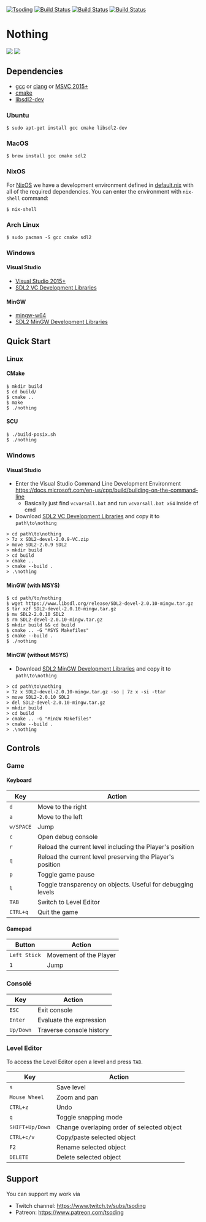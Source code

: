[![Tsoding](https://img.shields.io/badge/twitch.tv-tsoding-purple?logo=twitch&style=for-the-badge)](https://www.twitch.tv/tsoding)
[![Build Status](https://travis-ci.org/tsoding/nothing.svg?branch=master)](https://travis-ci.org/tsoding/nothing)
[![Build Status](https://ci.appveyor.com/api/projects/status/gxfgojq4ko98e0g0/branch/master?svg=true)](https://ci.appveyor.com/project/rexim/nothing/branch/master)
[![Build Status](https://github.com/tsoding/nothing/workflows/CI/badge.svg)](https://github.com/tsoding/nothing/actions)

# Nothing

![](https://i.imgur.com/7mECYKU.gif)
![](https://i.imgur.com/ABcJqB5.gif)

## Dependencies

- [gcc] or [clang] or [MSVC 2015+][visual-studio]
- [cmake]
- [libsdl2-dev]

### Ubuntu

```console
$ sudo apt-get install gcc cmake libsdl2-dev
```

### MacOS

```console
$ brew install gcc cmake sdl2
```

### NixOS

For [NixOS] we have a development environment defined in [default.nix]
with all of the required dependencies. You can enter the environment
with `nix-shell` command:

```console
$ nix-shell
```

### Arch Linux

```console
$ sudo pacman -S gcc cmake sdl2
```

### Windows

#### Visual Studio

- [Visual Studio 2015+](https://visualstudio.microsoft.com/)
- [SDL2 VC Development Libraries](https://www.libsdl.org/release/SDL2-devel-2.0.9-VC.zip)

#### MinGW
- [mingw-w64](https://mingw-w64.org)
- [SDL2 MinGW Development Libraries](https://www.libsdl.org/release/SDL2-devel-2.0.10-mingw.tar.gz)

## Quick Start

### Linux

#### CMake

```console
$ mkdir build
$ cd build/
$ cmake ..
$ make
$ ./nothing
```

#### SCU

```console
$ ./build-posix.sh
$ ./nothing
```

### Windows

#### Visual Studio

- Enter the Visual Studio Command Line Development Environment https://docs.microsoft.com/en-us/cpp/build/building-on-the-command-line
  - Basically just find `vcvarsall.bat` and run `vcvarsall.bat x64` inside of cmd
- Download [SDL2 VC Development Libraries](https://www.libsdl.org/release/SDL2-devel-2.0.9-VC.zip) and copy it to `path\to\nothing`

```console
> cd path\to\nothing
> 7z x SDL2-devel-2.0.9-VC.zip
> move SDL2-2.0.9 SDL2
> mkdir build
> cd build
> cmake ..
> cmake --build .
> .\nothing
```

#### MinGW (with MSYS)

```console
$ cd path/to/nothing
$ wget https://www.libsdl.org/release/SDL2-devel-2.0.10-mingw.tar.gz
$ tar xzf SDL2-devel-2.0.10-mingw.tar.gz
$ mv SDL2-2.0.10 SDL2
$ rm SDL2-devel-2.0.10-mingw.tar.gz
$ mkdir build && cd build
$ cmake .. -G "MSYS Makefiles"
$ cmake --build .
$ ./nothing
```

#### MinGW (without MSYS)
- Download [SDL2 MinGW Development Libraries](https://www.libsdl.org/release/SDL2-devel-2.0.10-mingw.tar.gz) and copy it to `path\to\nothing`

```console
> cd path\to\nothing
> 7z x SDL2-devel-2.0.10-mingw.tar.gz -so | 7z x -si -ttar
> move SDL2-2.0.10 SDL2
> del SDL2-devel-2.0.10-mingw.tar.gz
> mkdir build
> cd build
> cmake .. -G "MinGW Makefiles"
> cmake --build .
> .\nothing
```

## Controls

### Game

#### Keyboard

| Key       | Action                                                      |
|---------- |-------------------------------------------------------------|
| `d`       | Move to the right                                           |
| `a`       | Move to the left                                            |
| `w/SPACE` | Jump                                                        |
| `c`       | Open debug console                                          |
| `r`       | Reload the current level including the Player's position    |
| `q`       | Reload the current level preserving the Player's position   |
| `p`       | Toggle game pause                                           |
| `l`       | Toggle transparency on objects. Useful for debugging levels |
| `TAB`     | Switch to Level Editor                                      |
| `CTRL+q`  | Quit the game                                               |

#### Gamepad

| Button       | Action                 |
|--------------|------------------------|
| `Left Stick` | Movement of the Player |
| `1`          | Jump                   |

### Consolé

| Key       | Action                   |
|-----------|--------------------------|
| `ESC`     | Exit console             |
| `Enter`   | Evaluate the expression  |
| `Up/Down` | Traverse console history |

### Level Editor

To access the Level Editor open a level and press `TAB`.

| Key             | Action                                     |
|-----------------|--------------------------------------------|
| `s`             | Save level                                 |
| `Mouse Wheel`   | Zoom and pan                               |
| `CTRL+z`        | Undo                                       |
| `q`             | Toggle snapping mode                       |
| `SHIFT+Up/Down` | Change overlaping order of selected object |
| `CTRL+c/v`      | Copy/paste selected object                 |
| `F2`            | Rename selected object                     |
| `DELETE`        | Delete selected object                     |

## Support

You can support my work via

- Twitch channel: https://www.twitch.tv/subs/tsoding
- Patreon: https://www.patreon.com/tsoding

[visual-studio]: https://www.visualstudio.com/
[svg2rects.py]: ./devtools/svg2rects.py
[./levels/]: ./levels/
[./levels/Makefile]: ./levels/Makefile
[gcc]: https://gcc.gnu.org/
[clang]: https://clang.llvm.org/
[cmake]: https://cmake.org/
[libsdl2-dev]: https://www.libsdl.org/
[NixOS]: https://nixos.org/
[default.nix]: ./default.nix
[inotify-tools]: https://github.com/rvoicilas/inotify-tools
